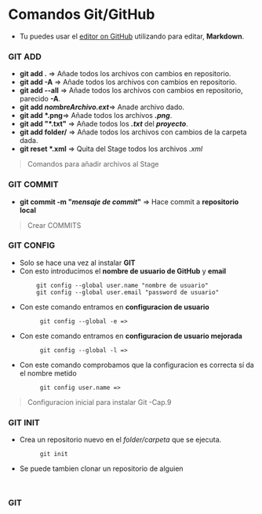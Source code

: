 # Comandos Git/GitHub

- Tu puedes usar el [editor on GitHub](https://github.com/Lekanda/github2/edit/gh-pages/index.md) utilizando para editar, **Markdown**.



### GIT ADD
- **git add .** => Añade todos los archivos con cambios en repositorio.
- **git add -A** => Añade todos los archivos con cambios en repositorio.
- **git add --all** => Añade todos los archivos con cambios en repositorio, parecido **-A**.
- **git add _nombreArchivo.ext_**=> Anade archivo dado.
- __git add *.png__=> Añade todos los archivos **_.png_**.
- __git add "*.txt"__ => Añade todos los **_.txt_** del **_proyecto_**.
- **git add folder/** => Añade todos los archivos con cambios de la carpeta dada.
- __git reset *.xml__ =>  Quita del Stage todos los archivos _.xml_
> Comandos para añadir archivos al Stage

### GIT COMMIT
 - **git commit -m "_mensaje de commit_"** => Hace commit a **repositorio local**
 > Crear COMMITS
 
### GIT CONFIG
 - Solo se hace una vez al instalar **GIT**
 - Con esto introducimos el **nombre de usuario de GitHub** y **email**
 ```
         git config --global user.name "nombre de usuario"
         git config --global user.email "password de usuario"
 ```

 - Con este comando entramos en **configuracion de usuario** 
 ```
          git config --global -e => 
 ```
 
  - Con este comando entramos en **configuracion de usuario mejorada**
 ```
          git config --global -l => 
 ```
 
 - Con este comando comprobamos que la configuracion es correcta sí da el nombre metido
 ```
          git config user.name => 
 ```
> Configuracion inicial para instalar Git -Cap.9

### GIT INIT
 - Crea un repositorio nuevo en el _folder/carpeta_ que se ejecuta.
 ```
          git init
 ```
 
 - Se puede tambien clonar un repositorio de alguien
 ```
           
 ```
 
 ### GIT 
